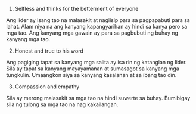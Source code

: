 1. Selfless and thinks for the betterment of everyone

Ang lider ay isang tao na malasakit at nagiisip para sa pagpapabuti para sa lahat. Alam niya na ang kanyang kapangyarihan ay hindi sa kanya pero sa mga tao. Ang kanyang mga gawain ay para sa pagbubuti ng buhay ng kanyang mga tao.

2. Honest and true to his word

Ang pagiging tapat sa kanyang mga salita ay isa rin ng katangian ng lider. Sila ay tapat sa kanyang mayayamanan at sumasagot sa kanyang mga tungkulin.  Umaangkon siya sa kanyang kasalanan at sa ibang tao din.

3. Compassion and empathy 

Sila ay merong malasakit sa mga tao na hindi suwerte sa buhay. Bumibigay sila ng tulong sa mga tao na nag kakailangan. 